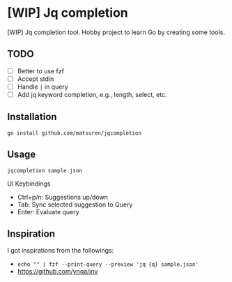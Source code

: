 # [WIP] Jq completion

[WIP] Jq completion tool.
Hobby project to learn Go by creating some tools.

## TODO
- [ ] Better to use fzf
- [ ] Accept stdin
- [ ] Handle `|` in query
- [ ] Add jq keyword completion, e.g., length, select, etc.

## Installation
```
go install github.com/matsuren/jqcompletion
```

## Usage

```
jqcompletion sample.json
```

UI Keybindings
- Ctrl+p/n: Suggestions up/down
- Tab: Sync selected suggestion to Query
- Enter: Evaluate query

## Inspiration

I got inspirations from the followings:

- `echo "" | fzf --print-query --preview 'jq {q} sample.json'`
- https://github.com/ynqa/jnv
